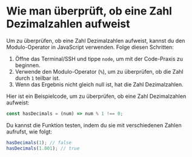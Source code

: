 # Wie man überprüft, ob eine Zahl Dezimalzahlen aufweist

Um zu überprüfen, ob eine Zahl Dezimalzahlen aufweist, kannst du den Modulo-Operator in JavaScript verwenden. Folge diesen Schritten:

1. Öffne das Terminal/SSH und tippe `node`, um mit der Code-Praxis zu beginnen.
2. Verwende den Modulo-Operator (`%`), um zu überprüfen, ob die Zahl durch `1` teilbar ist.
3. Wenn das Ergebnis nicht gleich null ist, hat die Zahl Dezimalzahlen.

Hier ist ein Beispielcode, um zu überprüfen, ob eine Zahl Dezimalzahlen aufweist:

```js
const hasDecimals = (num) => num % 1 !== 0;
```

Du kannst die Funktion testen, indem du sie mit verschiedenen Zahlen aufrufst, wie folgt:

```js
hasDecimals(1); // false
hasDecimals(1.001); // true
```
